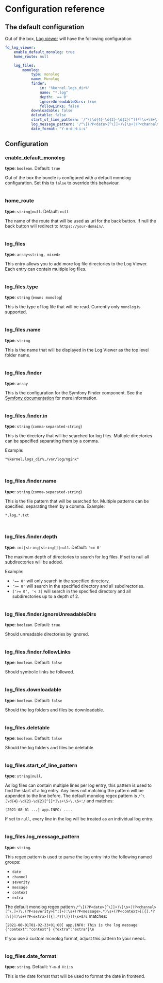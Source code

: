 # Configuration reference

## The default configuration

Out of the box, [Log viewer](../README.md) will have the following configuration

```yaml
fd_log_viewer:
    enable_default_monolog: true
    home_route: null

    log_files:
        monolog:
            type: monolog
            name: Monolog
            finder:
                in: "%kernel.logs_dir%"
                name: "*.log"
                depth: '== 0'
                ignoreUnreadableDirs: true
                followLinks: false
            downloadable: false
            deletable: false
            start_of_line_pattern: '/^\[\d{4}-\d{2}-\d{2}[^]]*]\s+\S+\.\S+:/'
            log_message_pattern: '/^\[(?P<date>[^\]]+)\]\s+(?P<channel>[^\.]+)\.(?P<severity>[^:]+):\s+(?P<message>.*)\s+(?P<context>[[{].*?[\]}])\s+(?P<extra>[[{].*?[\]}])\s+$/s'
            date_format: "Y-m-d H:i:s"

```

## Configuration

### enable_default_monolog

**type**: `boolean`. Default: `true`

Out of the box the bundle is configured with a default monolog configuration. Set this to `false` to override this behaviour.
<br><br>

### home_route

**type**: `string|null`. Default: `null`

The name of the route that will be used as url for the back button. If null the back button will redirect to `https://your-domain/`.
<br><br>

### log_files

**type**: `array<string, mixed>`

This entry allows you to add more log file directories to the Log Viewer. Each entry can contain multiple log files.
<br><br>

### log_files.type

**type**: `string` (`enum: monolog`)

This is the type of log file that will be read. Currently only `monolog` is supported.
<br><br>

### log_files.name

**type**: `string`

This is the name that will be displayed in the Log Viewer as the top level folder name.
<br><br>

### log_files.finder

**type**: `array`

This is the configuration for the Symfony Finder component. See the [Symfony documentation](https://symfony.com/doc/current/components/finder.html)
for more information.
<br><br>

### log_files.finder.in

**type**: `string` (`comma-separated-string`)

This is the directory that will be searched for log files. Multiple directories can be specified separating them by a comma.

Example:

```text
"%kernel.logs_dir%,/var/log/nginx"
```

<br>

### log_files.finder.name

**type**: `string` (`comma-separated-string`)

This is the file pattern that will be searched for. Multiple patterns can be specified, separating them by a comma.
Example:

```text
*.log,*.txt
```
<br>

### log_files.finder.depth
**type**: `int|string|string[]|null`. Default: `'== 0'`

The maximum depth of directories to search for log files. If set to null all subdirectories will be added.

Example:
- `'== 0'` will only search in the specified directory.
- `'>= 0'` will search in the specified directory and all subdirectories.
- `['>= 0', '< 3]` will search in the specified directory and all subdirectories up to a depth of 2.
<br><br>


### log_files.finder.ignoreUnreadableDirs

**type**: `boolean`. Default: `true`

Should unreadable directories by ignored.
<br><br>

### log_files.finder.followLinks

**type**: `boolean`. Default: `false`

Should symbolic links be followed.
<br><br>

### log_files.downloadable

**type**: `boolean`. Default: `false`

Should the log folders and files be downloadable.
<br><br>

### log_files.deletable

**type**: `boolean`. Default: `false`

Should the log folders and files be deletable.
<br><br>

### log_files.start_of_line_pattern

**type**: `string|null`.

As log files can contain multiple lines per log entry, this pattern is used to find the start of a log entry. Any lines not matching
the pattern will be appended to the line before.
The default monolog regex pattern is `/^\[\d{4}-\d{2}-\d{2}[^]]*]\s+\S+\.\S+:/` and matches:

```text
[2021-08-01 ...] app.INFO: ....
```

If set to `null`, every line in the log will be treated as an individual log entry.
<br><br>

### log_files.log_message_pattern

**type**: `string`.

This regex pattern is used to parse the log entry into the following named groups:

- `date`
- `channel`
- `severity`
- `message`
- `context`
- `extra`

The default monolog regex
pattern `/^\[(?P<date>[^\]]+)\]\s+(?P<channel>[^\.]+)\.(?P<severity>[^:]+):\s+(?P<message>.*)\s+(?P<context>[[{].*?[\]}])\s+(?P<extra>[[{].*?[\]}])\s+$/s`
matches:

```text
[2021-08-01T01-02-33+01:00] app.INFO: This is the log message {"context":"context"} {"extra":"extra"}\n
```

If you use a custom monolog format, adjust this pattern to your needs.
<br><br>

### log_files.date_format

**type**: `string`. Default: `Y-m-d H:i:s`

This is the date format that will be used to format the date in frontend.
<br><br>
